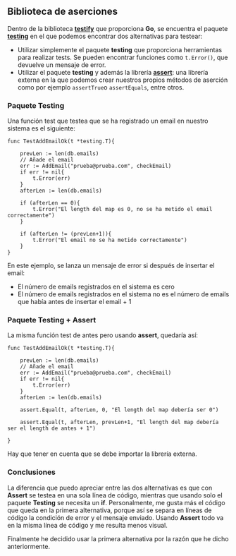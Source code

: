 ## Biblioteca de aserciones

Dentro de la biblioteca [**testify**](https://github.com/stretchr/testify) que proporciona **Go**, se encuentra el paquete [**testing**](https://golang.org/pkg/testing/) en el que podemos encontrar dos alternativas para testear:
* Utilizar simplemente el paquete **testing** que proporciona herramientas para realizar tests. Se pueden encontrar funciones como ``t.Error()``, que devuelve un mensaje de error.
* Utilizar el paquete **testing** y además la librería [**assert**](https://godoc.org/github.com/stretchr/testify/assert): una librería externa en la que podemos crear nuestros propios métodos de aserción como por ejemplo ``assertTrue``o ``assertEquals``, entre otros.

### Paquete Testing

Una función test que testea que se ha registrado un email en nuestro sistema es el siguiente:
```
func TestAddEmailOk(t *testing.T){

	prevLen := len(db.emails)
	// Añade el email
	err := AddEmail("prueba@prueba.com", checkEmail)
	if err != nil{
		t.Error(err)
	}
	afterLen := len(db.emails)
	
	if (afterLen == 0){
		t.Error("El length del map es 0, no se ha metido el email correctamente")
	}

	if (afterLen != (prevLen+1)){
		t.Error("El email no se ha metido correctamente")
	}
}
```

En este ejemplo, se lanza un mensaje de error si después de insertar el email:
* El número de emails registrados en el sistema es cero
* El número de emails registrados en el sistema no es el número de emails que había antes de insertar el email + 1

### Paquete Testing + Assert

La misma función test de antes pero usando **assert**, quedaría así:

```
func TestAddEmailOk(t *testing.T){

	prevLen := len(db.emails)
	// Añade el email
	err := AddEmail("prueba@prueba.com", checkEmail)
	if err != nil{
		t.Error(err)
	}
	afterLen := len(db.emails)
	
	assert.Equal(t, afterLen, 0, "El length del map debería ser 0")

	assert.Equal(t, afterLen, prevLen+1, "El length del map debería ser el length de antes + 1")

}
```

Hay que tener en cuenta que se debe importar la librería externa.

### Conclusiones

La diferencia que puedo apreciar entre las dos alternativas es que con **Assert** se testea en una sola línea de código, mientras que usando solo el paquete **Testing** se necesita un **if**. Personalmente, me gusta más el código que queda en la primera alternativa, porque así se separa en líneas de código la condición de error y el mensaje enviado. Usando **Assert** todo va en la misma línea de código y me resulta menos visual.

Finalmente he decidido usar la primera alternativa por la razón que he dicho anteriormente.